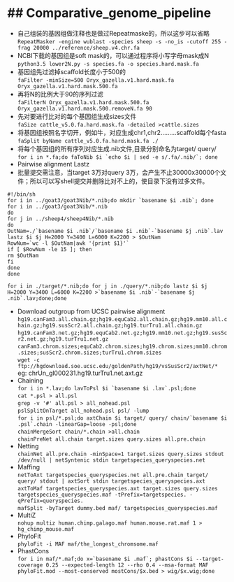 <br>## Comparative_genome_pipeline
=================================
* 自己组装的基因组做注释也是做过Repeatmaske的，所以这步可以省略<br>
```RepeatMasker -engine wublast -species sheep -s -no_is -cutoff 255 -frag 20000 ../reference/sheep.v4.chr.fa```<br>
* NCBI下载的基因组是soft mask的，可以通过程序将小写字母mask成N<br>
```python3.5 lower2N.py -s species.fa -o species.hard.mask.fa```<br>
* 基因组先过滤掉scaffold长度小于500的<br>
```faFilter -minSize=500 Oryx_gazella.v1.hard.mask.fa Oryx_gazella.v1.hard.mask.500.fa```<br>
* 再将N的比例大于90的序列过滤<br>
```faFilterN Oryx_gazella.v1.hard.mask.500.fa Oryx_gazella.v1.hard.mask.500.removeN.fa 90```<br>
* 先对要进行比对的每个基因组生成sizes文件<br>
```faSize cattle_v5.0.fa.hard.mask.fa -detailed >cattle.sizes```<br>
* 将基因组按照名字切开，例如牛，对应生成chr1,chr2………scaffold每个fasta<br>
```faSplit byName cattle_v5.0.fa.hard.mask.fa ./```<br>
* 将每个基因组的所有序列对应生成.nib文件,目录分别命名为target/ query/<br>
```for i in *.fa;do faToNib $i `echo $i | sed -e s/.fa/.nib/`; done```<br>
* Pairwise alignment Lastz<br>
* 批量提交需注意，当target 3万对query 3万，会产生不止30000x30000个文件；所以可以写shell提交并删除比对不上的，使目录下没有过多文件。<br>
```Shell
#!/bin/sh
for i in ../goat3/goat3Nib/*.nib;do mkdir `basename $i .nib`; done
for i in ../goat3/goat3Nib/*.nib
do
for j in ../sheep4/sheep4Nib/*.nib
do
OutNam=./`basename $i .nib`/`basename $i .nib`-`basename $j .nib`.lav
lastz $i $j H=2000 Y=3400 L=6000 K=2200 > $OutNam
RowNum=`wc -l $OutNam|awk '{print $1}'`
if [ $RowNum -le 15 ]; then
rm $OutNam
fi
done
done
```
```for i in ./target/*.nib;do for j in ./query/*.nib;do lastz $i $j H=2000 Y=3400 L=6000 K=2200 >`basename $i .nib`-`basename $j .nib`.lav;done;done```<br>
* Download outgroup from UCSC pairwise alignment<br>
```hg19.canFam3.all.chain.gz;hg19.equCab2.all.chain.gz;hg19.mm10.all.chain.gz;hg19.susScr2.all.chain.gz;hg19.turTru1.all.chain.gz```<br>
```hg19.canFam3.net.gz;hg19.equCab2.net.gz;hg19.mm10.net.gz;hg19.susScr2.net.gz;hg19.turTru1.net.gz```<br>
```canFam3.chrom.sizes;equCab2.chrom.sizes;hg19.chrom.sizes;mm10.chrom.sizes;susScr2.chrom.sizes;turTru1.chrom.sizes```<br>
```wget -c ftp://hgdownload.soe.ucsc.edu/goldenPath/hg19/vsSusScr2/axtNet/* ``` <br>
	eg: chrUn_gl000231.hg19.turTru1.net.axt.gz<br>
* Chaining <br>
```for i in *.lav;do lavToPsl $i `basename $i .lav`.psl;done```<br>
```cat *.psl > all.psl```<br>
```grep -v '#' all.psl > all_nohead.psl```<br>
```pslSplitOnTarget all_nohead.psl psl/ -lump```<br>
```for i in psl/*.psl;do axtChain $i target/ query/ chain/`basename $i .psl`.chain -linearGap=loose -psl;done```<br>
```chainMergeSort chain/*.chain >all.chain```<br>
```chainPreNet all.chain target.sizes query.sizes all.pre.chain```<br>
* Netting<br>
```chainNet all.pre.chain -minSpace=1 target.sizes query.sizes stdout /dev/null | netSyntenic stdin targetspecies_queryspecies.net```<br>
* Maffing <br>
```netToAxt targetspecies_queryspecies.net all.pre.chain target/ query/ stdout | axtSort stdin targetspecies_queryspecies.axt```<br>
```axtToMaf targetspecies_queryspecies.axt target.sizes query.sizes targetspecies_queryspecies.maf -tPrefix=targetspecies. -qPrefix=queryspecies.```<br>
```mafSplit -byTarget dummy.bed maf/ targetspecies_queryspecies.maf```<br>
* MultiZ <br>
```nohup multiz human.chimp.galago.maf human.mouse.rat.maf 1 > hg_chimp_mouse.maf```<br>
* PhyloFit<br>
```phyloFit -i MAF maf/the_longest_chromsome.maf```<br>
* PhastCons <br>
```for i in maf/*.maf;do x=`basename $i .maf`; phastCons $i --target-coverage 0.25 --expected-length 12 --rho 0.4 --msa-format MAF phyloFit.mod --most-conserved mostCons/$x.bed > wig/$x.wig;done```<br>
